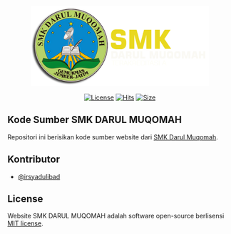 <p align="center"><a href="https://smkdarulmuqomah.id" target="_blank"><img src="https://raw.githubusercontent.com/darqom/main-site/master/public/assets/img/logo-full.png" width="400"></a></p>

<p align="center">
<a href="https://github.com/darqom/main-site"><img src="https://img.shields.io/packagist/l/darqom/main-site" alt="License"></a>
<a href="https://hits.seeyoufarm.com/api/count/incr/badge.svg?url=darqom/main-site"><img src="https://hits.seeyoufarm.com/api/count/incr/badge.svg?url=darqom/main-site" alt="Hits"></a>
<a href="https://img.shields.io/github/repo-size/darqom/main-site?label=size"><img src="https://img.shields.io/github/repo-size/darqom/main-site?label=size" alt="Size"></a>
</p>

## Kode Sumber SMK DARUL MUQOMAH

Repositori ini berisikan kode sumber website dari [SMK Darul Muqomah](https://smkdarulmuqomah.id).

## Kontributor
- [@irsyadulibad](https://github.com/irsyadulibad)

## License

Website SMK DARUL MUQOMAH adalah software open-source berlisensi [MIT license](https://opensource.org/licenses/MIT).
